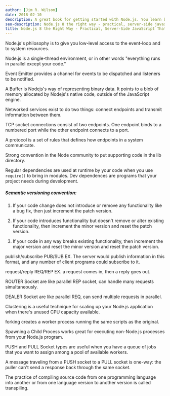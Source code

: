 ```yaml
---
author: [Jim R. Wilson]
date: 2018-02-10
description: A great book for getting started with Node.js. You learn by doing and this book provides you with projects to do, along with detailed explanation of each line of code written. I enjoyed reading this book and it's a great way to see what's being used in today's web services.
seo-description: Node.js 8 the right way - practical, server-side javascript that scales by Jim R. Wilson notes.
title: Node.js 8 the Right Way - Practical, Server-Side JavaScript That Scales
---
```


Node.js's philosophy is to give you low-level access to the event-loop and to system resources.

Node.js is a single-thread environment, or in other words "everything runs in parallel except your code."

Event Emitter provides a channel for events to be dispatched and listeners to be notified.

A Buffer is Nodejs's way of representing binary data. It points to a blob of memory allocated by Nodejs's native code, outside of the JavaScript engine.

Networked services exist to do two things: connect endpoints and transmit information between them.

TCP socket connections consist of two endpoints. One endpoint binds to a numbered port while the other endpoint connects to a port.

A protocol is a set of rules that defines how endpoints in a system communicate.

Strong convention in the Node community to put supporting code in the lib directory.

Regular dependencies are used at runtime by your code when you use `require()` to bring in modules. Dev dependences are programs that your project needs during development.

##### Semantic versioning convention:

1. If your code change does not introduce or remove any functionality like a bug fix, then just increment the patch version.

2. If your code introduces functionality but doesn't remove or alter existing functionality, then increment the minor version and reset the patch version.

3. If your code in any way breaks existing functionality, then increment the major version and reset the minor version and reset the patch version.

publish/subscribe PUB/SUB EX. The server would publish information in this format, and any number of client programs could subscribe to it.

request/reply REQ/REP EX. a request comes in, then a reply goes out.

ROUTER Socket are like parallel REP socket, can handle many requests simultaneously.

DEALER Socket are like parallel REQ, can send multiple requests in parallel.

Clustering is a useful technique for scaling up your Node.js application when there's unused CPU capacity available.

forking creates a worker process running the same scripts as the original.

Spawning a Child Process works great for executing non-Node.js processes from your Node.js program.

PUSH and PULL Socket types are useful when you have a queue of jobs that you want to assign among a pool of available workers.

A message traveling from a PUSH socket to a PULL socket is one-way: the puller can't send a response back through the same socket.

The practice of compiling source code from one programming language into another or from one language version to another version is called transpiling.
